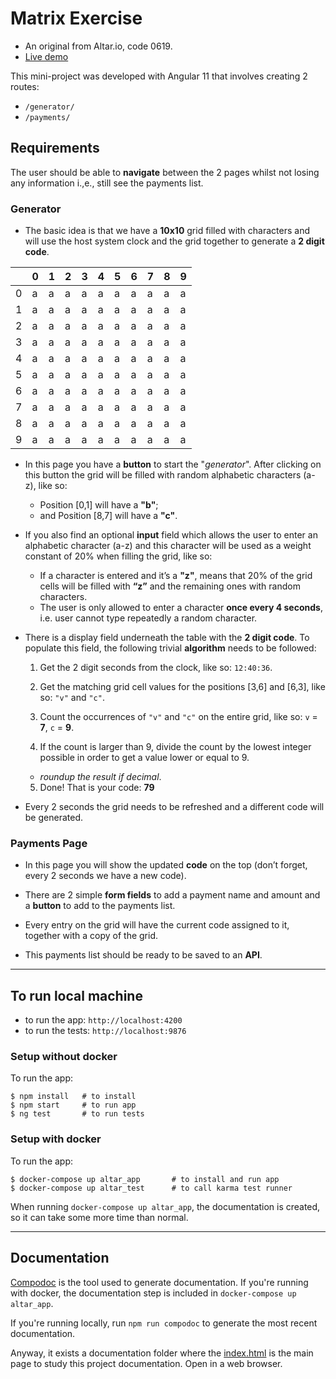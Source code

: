 # Matrix Exercise

- An original from Altar.io, code 0619.
- <a href="https://marcocspereira.github.io/matrix-exercise/" target="_blank">Live demo</a>

This mini-project was developed with Angular 11 that involves creating 2 routes:

- `/generator/`
- `/payments/`

## Requirements

The user should be able to **navigate** between the 2 pages whilst not losing any information i.,e., still see the payments list.

### Generator

- The basic idea is that we have a **10x10** grid filled with characters and will use the host system clock and the grid together to generate a **2 digit code**.

|     | 0   | 1   | 2   | 3   | 4   | 5   | 6   | 7   | 8   | 9   |
| --- | --- | --- | --- | --- | --- | --- | --- | --- | --- | --- |
| 0   | a   | a   | a   | a   | a   | a   | a   | a   | a   | a   |
| 1   | a   | a   | a   | a   | a   | a   | a   | a   | a   | a   |
| 2   | a   | a   | a   | a   | a   | a   | a   | a   | a   | a   |
| 3   | a   | a   | a   | a   | a   | a   | a   | a   | a   | a   |
| 4   | a   | a   | a   | a   | a   | a   | a   | a   | a   | a   |
| 5   | a   | a   | a   | a   | a   | a   | a   | a   | a   | a   |
| 6   | a   | a   | a   | a   | a   | a   | a   | a   | a   | a   |
| 7   | a   | a   | a   | a   | a   | a   | a   | a   | a   | a   |
| 8   | a   | a   | a   | a   | a   | a   | a   | a   | a   | a   |
| 9   | a   | a   | a   | a   | a   | a   | a   | a   | a   | a   |

- In this page you have a **button** to start the "_generator_". After clicking on this button the grid will be filled with random alphabetic characters (a-z), like so:

  - Position [0,1] will have a **"b"**;
  - and Position [8,7] will have a **"c"**.

- If you also find an optional **input** field which allows the user to enter an alphabetic character (a-z) and this character will be used as a weight constant of 20% when filling the grid, like so:

  - If a character is entered and it’s a **"z"**, means that 20% of the grid cells will be filled with **“z”** and the remaining ones with random characters.
  - The user is only allowed to enter a character **once every 4 seconds**, i.e. user cannot type repeatedly a random character.

- There is a display field underneath the table with the **2 digit code**.
  To populate this field, the following trivial **algorithm** needs to be followed:

  1.  Get the 2 digit seconds from the clock, like so: `12:40:36`.

  2.  Get the matching grid cell values for the positions [3,6] and [6,3], like so: `"v"` and `"c"`.

  3.  Count the occurrences of `"v"` and `"c"` on the entire grid, like so: `v` = **7**, `c` = **9**.

  4.  If the count is larger than 9, divide the count by the lowest integer possible in order to get a value lower or equal to 9.

  - _roundup the result if decimal_.

  5.  Done! That is your code: **79**

- Every 2 seconds the grid needs to be refreshed and a different code will be generated.

### Payments Page

- In this page you will show the updated **code** on the top (don’t forget, every 2 seconds we have a new code).

- There are 2 simple **form fields** to add a payment name and amount and a **button** to add to the payments list.

- Every entry on the grid will have the current code assigned to it, together with a copy of the grid.

- This payments list should be ready to be saved to an **API**.

---

## To run local machine

- to run the app: `http://localhost:4200`
- to run the tests: `http://localhost:9876`

### Setup without docker

To run the app:

```shell
$ npm install   # to install
$ npm start     # to run app
$ ng test       # to run tests
```

### Setup with docker

To run the app:

```shell
$ docker-compose up altar_app       # to install and run app
$ docker-compose up altar_test      # to call karma test runner
```

When running `docker-compose up altar_app`, the documentation is created, so it can take some more time than normal.

---

## Documentation

[Compodoc](https://compodoc.app/) is the tool used to generate documentation. If you're running with docker, the documentation step is included in `docker-compose up altar_app`.

If you're running locally, run `npm run compodoc` to generate the most recent documentation.

Anyway, it exists a documentation folder where the [index.html](documentation/index.html) is the main page to study this project documentation. Open in a web browser.
